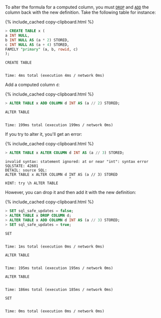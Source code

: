 To alter the formula for a computed column, you must [`DROP`](drop-column.html) and [`ADD`](add-column.html) the column back with the new definition. Take the following table for instance:

{% include_cached copy-clipboard.html %}
~~~sql
> CREATE TABLE x (
a INT NULL,
b INT NULL AS (a * 2) STORED,
c INT NULL AS (a + 4) STORED,
FAMILY "primary" (a, b, rowid, c)
);
~~~
~~~
CREATE TABLE


Time: 4ms total (execution 4ms / network 0ms)
~~~

Add a computed column `d`:

{% include_cached copy-clipboard.html %}
~~~sql
> ALTER TABLE x ADD COLUMN d INT AS (a // 2) STORED;
~~~
~~~
ALTER TABLE


Time: 199ms total (execution 199ms / network 0ms)
~~~

If you try to alter it, you'll get an error:

{% include_cached copy-clipboard.html %}
~~~sql
> ALTER TABLE x ALTER COLUMN d INT AS (a // 3) STORED;
~~~
~~~
invalid syntax: statement ignored: at or near "int": syntax error
SQLSTATE: 42601
DETAIL: source SQL:
ALTER TABLE x ALTER COLUMN d INT AS (a // 3) STORED
                             ^
HINT: try \h ALTER TABLE
~~~

However, you can drop it and then add it with the new definition:

{% include_cached copy-clipboard.html %}
~~~sql
> SET sql_safe_updates = false;
> ALTER TABLE x DROP COLUMN d;
> ALTER TABLE x ADD COLUMN d INT AS (a // 3) STORED;
> SET sql_safe_updates = true;
~~~
~~~
SET


Time: 1ms total (execution 0ms / network 0ms)

ALTER TABLE


Time: 195ms total (execution 195ms / network 0ms)

ALTER TABLE


Time: 186ms total (execution 185ms / network 0ms)

SET


Time: 0ms total (execution 0ms / network 0ms)
~~~

